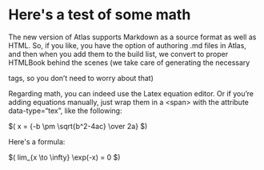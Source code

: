 # Here's a test of some math


The new version of Atlas supports Markdown as a source format as well as HTML. So, if you like, you have the option of authoring .md files in Atlas, and then when you add them to the build list, we convert to proper HTMLBook behind the scenes (we take care of generating the necessary <section> tags, so you don’t need to worry about that)

Regarding math, you can indeed use the Latex equation editor. Or if you’re adding equations manually, just wrap them in a &lt;span&gt; with the attribute data-type=“tex”, like the following:

<span class="math-tex" data-type="tex">
   $( x = {-b \pm \sqrt{b^2-4ac} \over 2a} $)
</span>

Here's a formula:

<span class="math-tex" data-type="tex">
 $( lim_{x \to \infty} \exp(-x) = 0 $)
</span>



